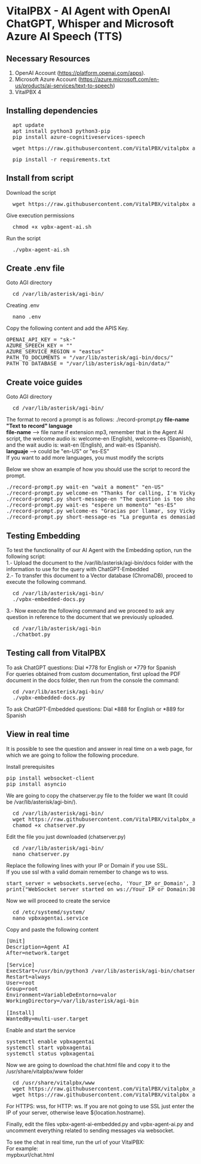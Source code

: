# VitalPBX - AI Agent with OpenAI ChatGPT, Whisper and Microsoft Azure AI Speech (TTS)
## Necessary Resources
1.	OpenAI Account (https://platform.openai.com/apps).
2.	Microsoft Azure Account (https://azure.microsoft.com/en-us/products/ai-services/text-to-speech)
3.	VitalPBX 4

## Installing dependencies
<pre>
  apt update
  apt install python3 python3-pip
  pip install azure-cognitiveservices-speech
</pre>

<pre>
  wget https://raw.githubusercontent.com/VitalPBX/vitalpbx_agent_ai_chatgpt/main/requirements.txt
</pre>

<pre>
  pip install -r requirements.txt
</pre>

## Install from script
Download the script
<pre>
  wget https://raw.githubusercontent.com/VitalPBX/vitalpbx_agent_ai_chatgpt/main/vpbx-agent-ai.sh
</pre>

Give execution permissions
<pre>
  chmod +x vpbx-agent-ai.sh
</pre>

Run the script
<pre>
  ./vpbx-agent-ai.sh
</pre>

## Create .env file
Goto AGI directory
<pre>
  cd /var/lib/asterisk/agi-bin/
</pre>

Creating .env
<pre>
  nano .env
</pre>

Copy the following content and add the APIS Key.
<pre>
OPENAI_API_KEY = "sk-"
AZURE_SPEECH_KEY = ""
AZURE_SERVICE_REGION = "eastus"
PATH_TO_DOCUMENTS = "/var/lib/asterisk/agi-bin/docs/"
PATH_TO_DATABASE = "/var/lib/asterisk/agi-bin/data/"
</pre>

## Create voice guides
Goto AGI directory
<pre>
  cd /var/lib/asterisk/agi-bin/
</pre>

The format to record a prompt is as follows:
./record-prompt.py <strong>file-name "Text to record" language</strong><br>
<strong>file-name</strong> --> file name if extension mp3, remember that in the Agent AI script, the welcome audio is: welcome-en (English), welcome-es (Spanish), and the wait audio is: wait-en (English), and wait-es (Spanish).<br>
<strong>languaje</strong> --> could be "en-US" or "es-ES"<br>
If you want to add more languages, you must modify the scripts<br>

Below we show an example of how you should use the script to record the prompt.
<pre>
./record-prompt.py wait-en "wait a moment" "en-US"
./record-prompt.py welcome-en "Thanks for calling, I'm Vicky, your AI assistant, how can I help you today?" "en-US"
./record-prompt.py short-message-en "The question is too short, please try again" "en-US"
./record-prompt.py wait-es "espere un momento" "es-ES"
./record-prompt.py welcome-es "Gracias por llamar, soy Vicky, tu asistente, en que te puedo ayudar hoy?" "es-ES"
./record-prompt.py short-message-es "La pregunta es demasiado corta, intente de nuevo por favor" "es-ES"
</pre>

## Testing Embedding
To test the functionality of our AI Agent with the Embedding option, run the following script:<br>
1.- Upload the document to the /var/lib/asterisk/agi-bin/docs folder with the information to use for the query with ChatGPT-Embedded<br>
2.- To transfer this document to a Vector database (ChromaDB), proceed to execute the following command.
<pre>
  cd /var/lib/asterisk/agi-bin/
  ./vpbx-embedded-docs.py
</pre>
3.- Now execute the following command and we proceed to ask any question in reference to the document that we previously uploaded.
<pre>
  cd /var/lib/asterisk/agi-bin
  ./chatbot.py
</pre>

## Testing call from VitalPBX
To ask ChatGPT questions: Dial *778 for English or *779 for Spanish<br>
For queries obtained from custom documentation, first upload the PDF document in the docs folder, then run from the console the command:
<pre>
  cd /var/lib/asterisk/agi-bin/ 
  ./vpbx-embedded-docs.py
</pre>
To ask ChatGPT-Embedded questions: Dial *888 for English or *889 for Spanish

## View in real time
It is possible to see the question and answer in real time on a web page, for which we are going to follow the following procedure.<br>

Install prerequisites
<pre>
pip install websocket-client
pip install asyncio
</pre>

We are going to copy the chatserver.py file to the folder we want (It could be /var/lib/asterisk/agi-bin/).
<pre>
  cd /var/lib/asterisk/agi-bin/
  wget https://raw.githubusercontent.com/VitalPBX/vitalpbx_agent_ai_chatgpt/main/chatserver.py
  chamod +x chatserver.py
</pre>

Edit the file you just downloaded (chatserver.py)
<pre>
  cd /var/lib/asterisk/agi-bin/
  nano chatserver.py
</pre>

Replace the following lines with your IP or Domain if you use SSL.<br>
If you use ssl with a valid domain remember to change ws to wss.
<pre>
start_server = websockets.serve(echo, 'Your_IP_or_Domain', 3001)
print("WebSocket server started on ws://Your_IP_or_Domain:3001")
</pre>

Now we will proceed to create the service
<pre>
  cd /etc/systemd/system/
  nano vpbxagentai.service
</pre>

Copy and paste the following content
<pre>
[Unit]
Description=Agent AI
After=network.target

[Service]
ExecStart=/usr/bin/python3 /var/lib/asterisk/agi-bin/chatserver.py
Restart=always
User=root
Group=root
Environment=VariableDeEntorno=valor
WorkingDirectory=/var/lib/asterisk/agi-bin

[Install]
WantedBy=multi-user.target
</pre>

Enable and start the service
<pre>
systemctl enable vpbxagentai
systemctl start vpbxagentai
systemctl status vpbxagentai
</pre>

Now we are going to download the chat.html file and copy it to the /usr/share/vitalpbx/www folder
<pre>
  cd /usr/share/vitalpbx/www
  wget https://raw.githubusercontent.com/VitalPBX/vitalpbx_agent_ai_chatgpt/main/chat.html
  wget https://raw.githubusercontent.com/VitalPBX/vitalpbx_agent_ai_chatgpt/main/vpbx-agent-ai-m.png
</pre>
For HTTPS: wss, for HTTP: ws. If you are not going to use SSL just enter the IP of your server, otherwise leave ${location.hostname}.<br>

Finally, edit the files vpbx-agent-ai-embedded.py and vpbx-agent-ai.py and uncomment everything related to sending messages via websocket.<br>

To see the chat in real time, run the url of your VitalPBX:<br>
For example:<br>
mypbxurl/chat.html
